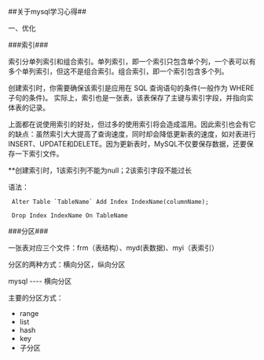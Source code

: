 ##关于mysql学习心得##

一、优化

###索引###

索引分单列索引和组合索引。单列索引，即一个索引只包含单个列，一个表可以有多个单列索引，但这不是组合索引。组合索引，即一个索引包含多个列。

创建索引时，你需要确保该索引是应用在	SQL 查询语句的条件(一般作为 WHERE 子句的条件)。
实际上，索引也是一张表，该表保存了主键与索引字段，并指向实体表的记录。

上面都在说使用索引的好处，但过多的使用索引将会造成滥用。因此索引也会有它的缺点：虽然索引大大提高了查询速度，同时却会降低更新表的速度，如对表进行INSERT、UPDATE和DELETE。因为更新表时，MySQL不仅要保存数据，还要保存一下索引文件。

**创建索引时，1该索引列不能为null；2该索引字段不能过长

语法：

	 Alter Table `TableName` Add Index IndexName(columnName);
	  
	 Drop Index IndexName On TableName


###分区###

一张表对应三个文件：frm（表结构）、myd(表数据)、myi（表索引）

分区的两种方式：横向分区，纵向分区

mysql ---- 横向分区

主要的分区方式：

* range
* list
* hash
* key
* 子分区
